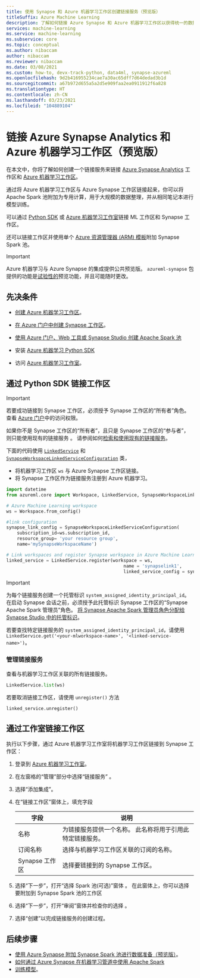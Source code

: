 ```yaml
---
title: 使用 Synapse 和 Azure 机器学习工作区创建链接服务（预览版）
titleSuffix: Azure Machine Learning
description: 了解如何链接 Azure Synapse 和 Azure 机器学习工作区以获得统一的数据整理体验。
services: machine-learning
ms.service: machine-learning
ms.subservice: core
ms.topic: conceptual
ms.author: nibaccam
author: nibaccam
ms.reviewer: nibaccam
ms.date: 03/08/2021
ms.custom: how-to, devx-track-python, data4ml, synapse-azureml
ms.openlocfilehash: 9d2b416955234cae7a30ac65dff7d64dedad3b1d
ms.sourcegitcommit: a67b972d655a5a2d5e909faa2ea0911912f6a828
ms.translationtype: HT
ms.contentlocale: zh-CN
ms.lasthandoff: 03/23/2021
ms.locfileid: "104889104"
---
```

# <a name="link-azure-synapse-analytics-and-azure-machine-learning-workspaces-preview"></a>链接 Azure Synapse Analytics 和 Azure 机器学习工作区（预览版）

在本文中，你将了解如何创建一个链接服务来链接 [Azure Synapse Analytics](/synapse-analytics/overview-what-is.md) 工作区和 [Azure 机器学习工作区](concept-workspace.md)。

通过将 Azure 机器学习工作区与 Azure Synapse 工作区链接起来，你可以将 Apache Spark 池附加为专用计算，用于大规模的数据整理，并从相同笔记本进行模型训练。

可以通过 [Python SDK](#link-sdk) 或 [Azure 机器学习工作室](#link-studio)链接 ML 工作区和 Synapse 工作区。

还可以链接工作区并使用单个 [Azure 资源管理器 (ARM) 模板](https://github.com/Azure/azure-quickstart-templates/blob/master/101-machine-learning-linkedservice-create/azuredeploy.json)附加 Synapse Spark 池。

>[!IMPORTANT]
> Azure 机器学习与 Azure Synapse 的集成提供公共预览版。 `azureml-synapse` 包提供的功能是[试验性的](/python/api/overview/azure/ml/#stable-vs-experimental)预览功能，并且可能随时更改。

## <a name="prerequisites"></a>先决条件

* [创建 Azure 机器学习工作区](how-to-manage-workspace.md?tabs=python)。

* [在 Azure 门户中创建 Synapse 工作区](/synapse-analytics/quickstart-create-workspace.md)。

* [使用 Azure 门户、Web 工具或 Synapse Studio 创建 Apache Spark 池](/synapse-analytics/quickstart-create-apache-spark-pool-portal.md)

* 安装 [Azure 机器学习 Python SDK](/python/api/overview/azure/ml/intro)

* 访问 [Azure 机器学习工作室](https://ml.azure.com/)。

<a name="link-sdk"></a>
## <a name="link-workspaces-with-the-python-sdk"></a>通过 Python SDK 链接工作区

> [!IMPORTANT]
> 若要成功链接到 Synapse 工作区，必须授予 Synapse 工作区的“所有者”角色。 查看 [Azure 门户](https://ms.portal.azure.com/)中的访问权限。
>
> 如果你不是 Synapse 工作区的“所有者”，且只是 Synapse 工作区的“参与者”，则只能使用现有的链接服务 。 请参阅如何[检索和使用现有的链接服务](how-to-data-prep-synapse-spark-pool.md#get-an-existing-linked-service)。

下面的代码使用 [`LinkedService`](/python/api/azureml-core/azureml.core.linked_service.linkedservice) 和 [`SynapseWorkspaceLinkedServiceConfiguration`](/python/api/azureml-core/azureml.core.linked_service.synapseworkspacelinkedserviceconfiguration) 类，

* 将机器学习工作区 `ws` 与 Azure Synapse 工作区链接。
* 将 Synapse 工作区作为链接服务注册到 Azure 机器学习。

``` python
import datetime  
from azureml.core import Workspace, LinkedService, SynapseWorkspaceLinkedServiceConfiguration

# Azure Machine Learning workspace
ws = Workspace.from_config()

#link configuration 
synapse_link_config = SynapseWorkspaceLinkedServiceConfiguration(
    subscription_id=ws.subscription_id,
    resource_group= 'your resource group',
    name='mySynapseWorkspaceName')

# Link workspaces and register Synapse workspace in Azure Machine Learning
linked_service = LinkedService.register(workspace = ws,              
                                            name = 'synapselink1',    
                                            linked_service_config = synapse_link_config)
```

> [!IMPORTANT] 
> 为每个链接服务创建一个托管标识 `system_assigned_identity_principal_id`。 在启动 Synapse 会话之前，必须授予此托管标识 Synapse 工作区的“Synapse Apache Spark 管理员”角色。 [将 Synapse Apache Spark 管理员角色分配给 Synapse Studio 中的托管标识](../synapse-analytics/security/how-to-manage-synapse-rbac-role-assignments.md)。
>
> 若要查找特定链接服务的 `system_assigned_identity_principal_id`，请使用 `LinkedService.get('<your-mlworkspace-name>', '<linked-service-name>')`。

### <a name="manage-linked-services"></a>管理链接服务

查看与机器学习工作区关联的所有链接服务。

```python
LinkedService.list(ws)
```

若要取消链接工作区，请使用 `unregister()` 方法

``` python
linked_service.unregister()
```

<a name="link-studio"></a>
## <a name="link-workspaces-via-studio"></a>通过工作室链接工作区

执行以下步骤，通过 Azure 机器学习工作室将机器学习工作区链接到 Synapse 工作区： 

1. 登录到 [Azure 机器学习工作室](https://ml.azure.com/)。
1. 在左窗格的“管理”部分中选择“链接服务” 。
1. 选择“添加集成”。
1. 在“链接工作区”窗体上，填充字段

    |字段| 说明    
    |---|---
    |名称| 为链接服务提供一个名称。 此名称将用于引用此特定链接服务。
    |订阅名称 | 选择与机器学习工作区关联的订阅的名称。 
    |Synapse 工作区 | 选择要链接到的 Synapse 工作区。
    
1. 选择“下一步”，打开“选择 Spark 池(可选)”窗体 。 在此窗体上，你可以选择要附加到 Synapse Spark 池的工作区

1. 选择“下一步”，打开“审阅”窗体并检查你的选择 。
1. 选择“创建”以完成链接服务的创建过程。

## <a name="next-steps"></a>后续步骤

* [使用 Azure Synapse 附加 Synapse Spark 池进行数据准备（预览版）](how-to-data-prep-synapse-spark-pool.md)。
* [如何通过 Azure Synapse 在机器学习管道中使用 Apache Spark](how-to-use-synapsesparkstep.md)
* [训练模型](how-to-set-up-training-targets.md)。
